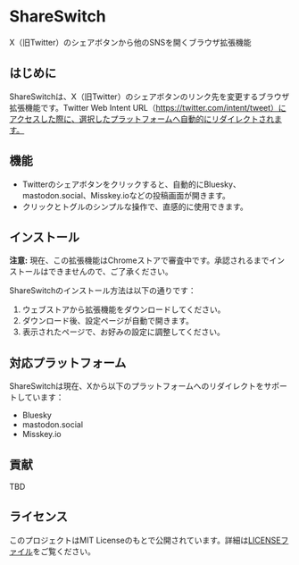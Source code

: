# ShareSwitch

X（旧Twitter）のシェアボタンから他のSNSを開くブラウザ拡張機能

## はじめに

ShareSwitchは、X（旧Twitter）のシェアボタンのリンク先を変更するブラウザ拡張機能です。Twitter Web Intent URL（https://twitter.com/intent/tweet）にアクセスした際に、選択したプラットフォームへ自動的にリダイレクトされます。

## 機能

- Twitterのシェアボタンをクリックすると、自動的にBluesky、mastodon.social、Misskey.ioなどの投稿画面が開きます。
- クリックとトグルのシンプルな操作で、直感的に使用できます。

## インストール

**注意:** 現在、この拡張機能はChromeストアで審査中です。承認されるまでインストールはできませんので、ご了承ください。

ShareSwitchのインストール方法は以下の通りです：

1. ウェブストアから拡張機能をダウンロードしてください。
2. ダウンロード後、設定ページが自動で開きます。
3. 表示されたページで、お好みの設定に調整してください。

## 対応プラットフォーム

ShareSwitchは現在、Xから以下のプラットフォームへのリダイレクトをサポートしています：

- Bluesky
- mastodon.social
- Misskey.io

## 貢献

TBD

## ライセンス

このプロジェクトはMIT Licenseのもとで公開されています。詳細は[LICENSEファイル](/LICENSE)をご覧ください。
